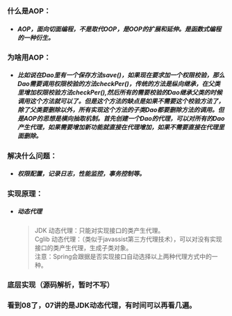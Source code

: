 ### 什么是AOP：
* ##### AOP，面向切面编程，不是取代OOP，是OOP的扩展和延伸。是函数式编程的一种衍生。
### 为啥用AOP：
* ##### 比如说在Dao里有一个保存方法save()，如果现在要求加一个权限校验，那么Dao需要调用权限校验的方法checkPer()，传统的方法是纵向继承，在父类里增加权限校验方法checkPer(),然后所有的需要校验的Dao继承父类的时候调用这个方法就可以了。但是这个方法的缺点是如果不需要这个校验方法了，除了父类要删除以外，所有实现这个方法的子类Dao都要删除方法的调用。但是AOP的思想是横向抽取机制。首先创建一个Dao的代理，可以对所有的Dao产生代理，如果需要增加新功能就直接在代理增加，如果不需要直接在代理里面删除。
### 解决什么问题：
* ##### 权限配置，记录日志，性能监控，事务控制等。
### 实现原理：
* ##### 动态代理
  > JDK 动态代理：只能对实现接口的类产生代理。  
  > Cglib 动态代理：（类似于javassist第三方代理技术），可以对没有实现接口的类产生代理，生成子类对象。  
  > 注意：Spring会跟据是否实现接口自动选择以上两种代理方式中的一种。
### 底层实现（源码解析，暂时不写）

### 看到08了，07讲的是JDK动态代理，有时间可以再看几遍。
